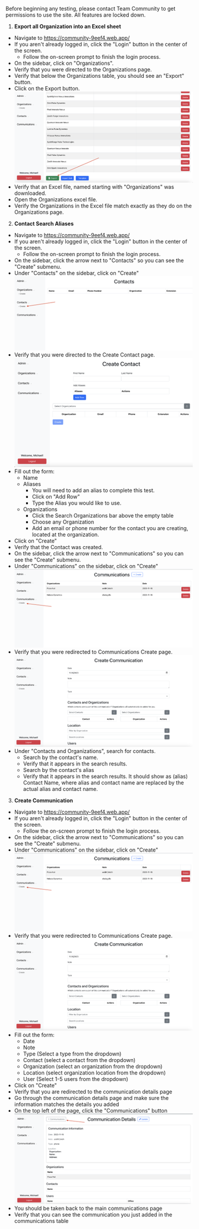 Before beginning any testing, please contact Team Community to get permissions to use the site. All features are locked down.

1. **Export all Organization into an Excel sheet**

- Navigate to https://community-9eef4.web.app/
- If you aren't already logged in, click the "Login" button in the center of the screen.
  - Follow the on-screen prompt to finish the login process.
- On the sidebar, click on "Organizations".
- Verify that you were directed to the Organizations page.
- Verify that below the Organizations table, you should see an "Export" button.
- Click on the Export button.
  ![Organizations Export Button](images/OrganizationExportButton.png)
- Verify that an Excel file, named starting with "Organizations" was downloaded.
- Open the Organizations excel file.
- Verify the Organizations in the Excel file match exactly as they do on the Organizations page.

2. **Contact Search Aliases**

- Navigate to https://community-9eef4.web.app/
- If you aren't already logged in, click the "Login" button in the center of the screen.
  - Follow the on-screen prompt to finish the login process.
- On the sidebar, click the arrow next to "Contacts" so you can see the "Create" submenu.
- Under "Contacts" on the sidebar, click on "Create"
  ![Contact Create Button](images/ContactCreateButton.png)
- Verify that you were directed to the Create Contact page.
  ![Contact Create Page](images/CreateContactPage.png)
- Fill out the form:
  - Name
  - Aliases
    - You will need to add an alias to complete this test.
    - Click on "Add Row"
    - Type the Alias you would like to use.
  - Organizations
    - Click the Search Organizations bar above the empty table
    - Choose any Organization
    - Add an email or phone number for the contact you are creating, located at the organization.
- Click on "Create"
- Verify that the Contact was created.
- On the sidebar, click the arrow next to "Communications" so you can see the "Create" submenu.
- Under "Communications" on the sidebar, click on "Create"
  ![Create Communication Button](images/CreateCommunicationButton.png)
- Verify that you were redirected to Communications Create page.
  ![Create Communication Page](images/CreateCommunicationPage.png)
- Under "Contacts and Organizations", search for contacts.
  - Search by the contact's name.
  - Verify that it appears in the search results.
  - Search by the contact's alias
  - Verify that it appears in the search results. It should show as (alias) Contact Name, where alias and contact name are replaced by the actual alias and contact name.

3. **Create Communication**

- Navigate to https://community-9eef4.web.app/
- If you aren't already logged in, click the "Login" button in the center of the screen.
  - Follow the on-screen prompt to finish the login process.
- On the sidebar, click the arrow next to "Communications" so you can see the "Create" submenu.
- Under "Communications" on the sidebar, click on "Create"
  ![Create Communication Button](images/CreateCommunicationButton.png)
- Verify that you were redirected to Communications Create page.
  ![Create Communication Page](images/CreateCommunicationPage.png)
- Fill out the form:
  - Date
  - Note
  - Type (Select a type from the dropdown)
  - Contact (select a contact from the dropdown)
  - Organization (select an organization from the dropdown)
  - Location (select organization location from the dropdown)
  - User (Select 1-5 users from the dropdown)
- Click on "Create"
- Verify that you are redirected to the communication details page
- Go through the communication details page and make sure the information matches the details you added
- On the top left of the page, click the "Communications" button
  ![Back to Communications Button](images/BackToCommunications.png)
- You should be taken back to the main communications page
- Verify that you can see the communication you just added in the communications table
